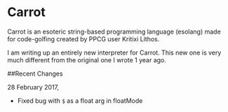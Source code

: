 # Carrot

Carrot is an esoteric string-based programming language (esolang) made for code-golfing created by PPCG user Kritixi Lithos.

I am writing up an entirely new interpreter for Carrot. This new one is very much different from the original one I wrote 1 year ago.

##Recent Changes

28 February 2017,

 - Fixed bug with `$` as a float arg in floatMode
